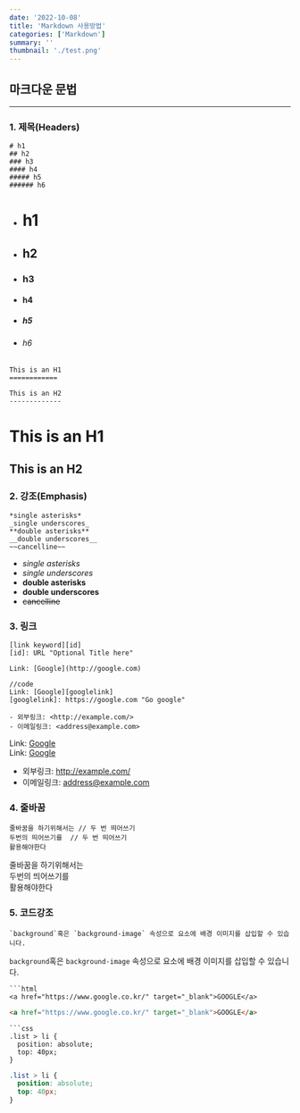 ```yaml
---
date: '2022-10-08'
title: 'Markdown 사용방법'
categories: ['Markdown']
summary: ''
thumbnail: './test.png'
---
```


## 마크다운 문법

---

### 1. 제목(Headers)

```
# h1
## h2
### h3
#### h4
##### h5
###### h6
```

- # h1
- ## h2
- ### h3
- #### h4
- ##### h5
- ###### h6

```
This is an H1
============

This is an H2
-------------
```

# This is an H1

## This is an H2

### 2. 강조(Emphasis)

```
*single asterisks*
_single underscores_
**double asterisks**
__double underscores__
~~cancelline~~
```

- _single asterisks_
- _single underscores_
- **double asterisks**
- **double underscores**
- ~~cancelline~~

### 3. 링크

```
[link keyword][id]
[id]: URL "Optional Title here"

Link: [Google](http://google.com)

//code
Link: [Google][googlelink]
[googlelink]: https://google.com "Go google"

- 외부링크: <http://example.com/>
- 이메일링크: <address@example.com>

```

Link: [Google](http://google.com)  
Link: [Google][googlelink]

- 외부링크: <http://example.com/>
- 이메일링크: <address@example.com>

[googlelink]: https://google.com 'Go google'

### 4. 줄바꿈

```
줄바꿈을 하기위해서는 // 두 번 띄어쓰기
두번의 띄어쓰기를  // 두 번 띄어쓰기
활용해야한다
```

줄바꿈을 하기위해서는  
두번의 띄어쓰기를  
활용해야한다

### 5. 코드강조

```
`background`혹은 `background-image` 속성으로 요소에 배경 이미지를 삽입할 수 있습니다.
```

`background`혹은 `background-image` 속성으로 요소에 배경 이미지를 삽입할 수 있습니다.

````
```html
<a href="https://www.google.co.kr/" target="_blank">GOOGLE</a>
````

```html
<a href="https://www.google.co.kr/" target="_blank">GOOGLE</a>
```

```
```css
.list > li {
  position: absolute;
  top: 40px;
}
```

```css
.list > li {
  position: absolute;
  top: 40px;
}
```


